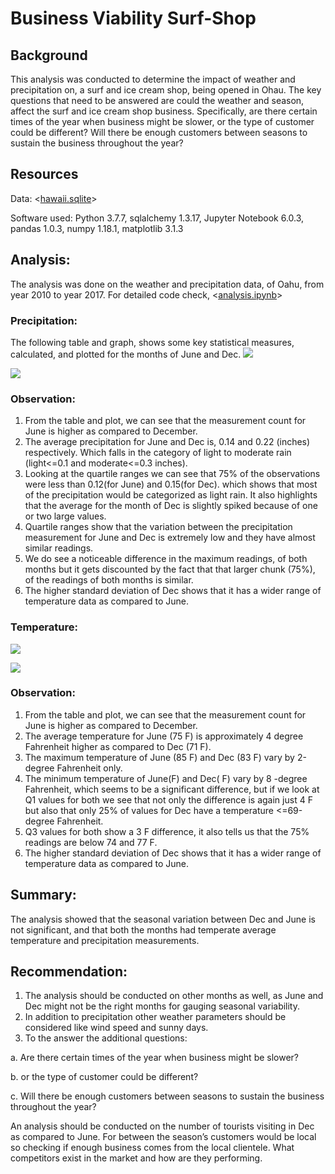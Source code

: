 # Business Viability Surf-Shop
## Background
This analysis was conducted to determine the impact of weather and precipitation on, a surf and ice cream shop, being opened in Ohau. The key questions that need to be answered are could the weather and season, affect the surf and ice cream shop business. Specifically, are there certain times of the year when business might be slower, or the type of customer could be different? Will there be enough customers between seasons to sustain the business throughout the year?

## Resources
Data: <[hawaii.sqlite](https://github.com/Muzznah/surfs_up/blob/master/hawaii.sqlite)>

Software used: Python 3.7.7, sqlalchemy 1.3.17, Jupyter Notebook 6.0.3, pandas 1.0.3, numpy 1.18.1, matplotlib 3.1.3

## Analysis:
The analysis was done on the weather and precipitation data, of Oahu, from year 2010 to year 2017.
For detailed code check, <[analysis.ipynb](https://github.com/Muzznah/surfs_up/blob/master/challenge_analysis.ipynb)>
### Precipitation:
The following table and graph, shows some key statistical measures, calculated, and plotted for the months of June and Dec.
![](https://github.com/Muzznah/surfs_up/blob/master/Analysis/Prcp.png)

![](https://github.com/Muzznah/surfs_up/blob/master/Analysis/Prcp_bar.png)

### Observation:
1.	From the table and plot, we can see that the measurement count for June is higher as compared to December.
2.	The average precipitation for June and Dec is, 0.14 and 0.22 (inches) respectively. Which falls in the category of light to moderate rain (light<=0.1 and moderate<=0.3 inches).
3.	Looking at the quartile ranges we can see that 75% of the observations were less than 0.12(for June) and 0.15(for Dec). which shows that most of the precipitation would be categorized as light rain. It also highlights that the average for the month of Dec is slightly spiked because of one or two large values.
4.	Quartile ranges show that the variation between the precipitation measurement for June and Dec is extremely low and they have almost similar readings.
5.	We do see a noticeable difference in the maximum readings, of both months but it gets discounted by the fact that that larger chunk (75%), of the readings of both months is similar.
6.	The higher standard deviation of Dec shows that it has a wider range of temperature data as compared to June.

### Temperature:
![](https://github.com/Muzznah/surfs_up/blob/master/Analysis/Temp.png)

![](https://github.com/Muzznah/surfs_up/blob/master/Analysis/Temp_bar.png)

### Observation:
1.	From the table and plot, we can see that the measurement count for June is higher as compared to December.
2.	The average temperature for June (75 F) is approximately 4 degree Fahrenheit higher as compared to Dec (71 F).
3.	The maximum temperature of June (85 F) and Dec (83 F) vary by 2-degree Fahrenheit only.
4.	The minimum temperature of June(F) and Dec( F) vary by 8 -degree Fahrenheit, which seems to be a significant difference, but if we look at Q1 values for both we see that not only the difference is again just 4 F but also that only 25% of values for Dec have a temperature <=69-degree Fahrenheit.
5.	Q3 values for both show a 3 F difference, it also tells us that the 75% readings are below 74 and 77 F.
6.	The higher standard deviation of Dec shows that it has a wider range of temperature data as compared to June.
## Summary:
The analysis showed that the seasonal variation between Dec and June is not significant, and that both the months had temperate average temperature and precipitation measurements.

## Recommendation:
1.	The analysis should be conducted on other months as well, as June and Dec might not be the right months for gauging seasonal variability.
2.	In addition to precipitation other weather parameters should be considered like wind speed and sunny days.
3.	To the answer the additional questions:

  a.	Are there certain times of the year when business might be slower?
  
  b.	or the type of customer could be different?
  
  c.	 Will there be enough customers between seasons to sustain the business throughout the year?
  
An analysis should be conducted on the number of tourists visiting in Dec as compared to June. For between the season’s customers would be local so checking if enough business comes from the local clientele. What competitors exist in the market and how are they performing.
